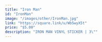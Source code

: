 ```yaml
---
title: "Iron Man"
id: "IronMan"
image: "/images/other/IronMan.jpg"
link: "https://square.link/u/Wb5wyX5t"
price: "$5.00"
description: "IRON MAN VINYL STICKER | 3\""
---
```

